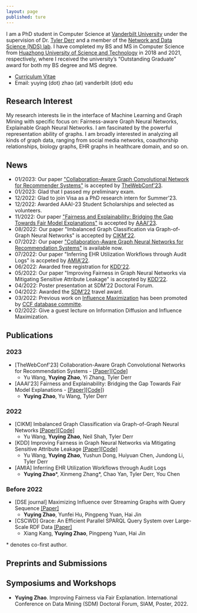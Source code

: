 ```yaml
---
layout: page
published: ture
---
```


I am a PhD student in Computer Science at [Vanderbilt University](https://www.vanderbilt.edu/) under the supervision of Dr. [Tyler Derr](https://tylersnetwork.github.io/) and a member of the [Network and Data Science (NDS) lab](https://nds-vu.github.io/). I have completed my BS and MS in Computer Science from [Huazhong University of Science and Technology](https://www.hust.edu.cn/) in 2018 and 2021, respectively, where I received the university’s “Outstanding Graduate” award for both my BS degree and MS degree.

- [Curriculum Vitae](https://yuyingzhao.github.io/CV.pdf)
- Email: yuying (dot) zhao (at) vanderbilt (dot) edu

## **Research Interest**
My research interests lie in the interface of Machine Learning and Graph Mining with specific focus on: Fairness-aware Graph Neural Networks, Explainable Graph Neural Networks. I am fascinated by the powerful representation ability of graphs. I am broadly interested in analyzing all kinds of graph data, ranging from social media networks, coauthorship relationships, biology graphs, EHR graphs in healthcare domain, and so on.

<!-- My current research focus is dynamic graph learning. I have conducted researches on influence maximization and plan to use machine learning techniques to further explore this field. Instead of focusing on the theoretical guarantee, I hope to see what other interesting patterns and contents can be driven from the diffusion process to better understand human behavior. For example, learn how the influence between two individuals might change. -->

## **News**
- 01/2023: Our paper ["Collaboration-Aware Graph Convolutional Network for Recommender Systems"](https://arxiv.org/abs/2207.06221) is accepted by [TheWebConf'23](https://www2023.thewebconf.org/).
- 01/2023: Glad that I passed my preliminary exam.
- 12/2022: Glad to join Visa as a PhD research intern for Summer'23.
- 12/2022: Awarded AAAI-23 Student Scholarships and selected as volunteers.
- 11/2022: Our paper ["Fairness and Explainability: Bridging the Gap Towards Fair Model Explanations"](https://arxiv.org/abs/2212.03840) is accepted by [AAAI'23](https://aaai.org/Conferences/AAAI-23/).
- 08/2022: Our paper "Imbalanced Graph Classification via Graph-of-Graph Neural Networks" is accepted by [CIKM'22](https://www.cikm2022.org/).
- 07/2022: Our paper ["Collaboration-Aware Graph Neural Networks for Recommendation Systems"](https://arxiv.org/abs/2207.06221) is available now.
- 07/2022: Our paper "Inferring EHR Utilization Workflows through Audit Logs" is accpeted by [AMIA'22](https://amia.org/education-events/amia-2022-annual-symposium/calls-participation).
- 06/2022: Awarded free registration for [KDD'22](https://kdd.org/kdd2022/).
- 05/2022: Our paper "Improving Fairness in Graph Neural Networks via Mitigating Sensitive Attribute Leakage" is accepted by [KDD’22](https://kdd.org/kdd2022/).
- 04/2022: Poster presentation at SDM’22 Doctoral Forum.
- 04/2022: Awarded the [SDM’22](https://www.siam.org/conferences/cm/conference/sdm22) travel award.
- 03/2022: Previous work on [Influence Maximization](https://link.springer.com/article/10.1007/s41019-021-00158-0) has been promoted by [CCF database committe](https://mp.weixin.qq.com/s/avdvZzx3nZM01dDIurLwjA).
- 02/2022: Give a guest lecture on Information Diffusion and Influence Maximization.
<!-- - 12/2021: Preprint ["Imbalanced Graph Classification via Graph-of-Graph Neural Networks"](https://arxiv.org/abs/2112.00238#).
- 07/2021: Awarded free conference registration by [ICML 2021](https://icml.cc/).
- 05/2021: Awarded the title of "Outstanding Graduate" of Huazhong University of Science and Technology.
- 05/2021: Accepted by the [ICWSM-21 Scholarship Program](https://www.icwsm.org/2021/index.html).
- 04/2021: Our paper "Maximizing Influence over Streaming Graphs with Query Sequence" is accepted by [DSE journal](https://www.springer.com/journal/41019). 
- 03/2021: Awarded an IBM Fellowship. -->

## **Publications**
### 2023
- [TheWebConf'23] Collaboration-Aware Graph Convolutional Networks for Recommendation Systems - [\[Paper\]](https://arxiv.org/abs/2207.06221)[\[Code\]](https://github.com/YuWVandy/CAGCN)
  - Yu Wang, **Yuying Zhao**, Yi Zhang, Tyler Derr
- [AAAI'23] Fairness and Explainability: Bridging the Gap Towards Fair Model Explanations - [\[Paper\]](https://arxiv.org/abs/2212.03840)[\[Code\]](https://github.com/YuyingZhao/FairExplanations-CFA))
  - **Yuying Zhao**, Yu Wang, Tyler Derr
### 2022
- [CIKM] Imbalanced Graph Classification via Graph-of-Graph Neural Networks [\[Paper\]](https://arxiv.org/abs/2112.00238#)[\[Code\]](https://github.com/YuWVandy/G2GNN)
  - Yu Wang, **Yuying Zhao**, Neil Shah, Tyler Derr
- [KDD] Improving Fairness in Graph Neural Networks via Mitigating Sensitive Attribute Leakage [\[Paper\]](https://arxiv.org/pdf/2206.03426.pdf)[\[Code\]](https://github.com/YuWVandy/FairVGNN)
  - Yu Wang, **Yuying Zhao**, Yushun Dong, Huiyuan Chen, Jundong Li, Tyler Derr
- [AMIA] Inferring EHR Utilization Workflows through Audit Logs
  - **Yuying Zhao**\*, Xinmeng Zhang\*, Chao Yan, Tyler Derr, You Chen

### Before 2022
- [DSE journal] Maximizing Influence over Streaming Graphs with Query Sequence [\[Paper\]](https://link.springer.com/article/10.1007/s41019-021-00158-0)
  - **Yuying Zhao**, Yunfei Hu, Pingpeng Yuan, Hai Jin
- [CSCWD] Grace: An Efficient Parallel SPARQL Query System over Large-Scale RDF Data [\[Paper\]](https://ieeexplore.ieee.org/document/9437674)
  - Xiang Kang, **Yuying Zhao**, Pingpeng Yuan, Hai Jin

\* denotes co-first author.

## **Preprints and Submissions**

## **Symposiums and Workshops**
- **Yuying Zhao**. Improving Fairness via Fair Explanation. International Conference on Data Mining (SDM) Doctoral Forum, SIAM, Poster, 2022.
